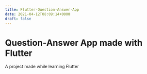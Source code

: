 ```yaml
---
title: Flutter-Question-Answer-App
date: 2021-04-12T08:09:14+0000
draft: false
---
```

# Question-Answer App made with Flutter

A project made while learning Flutter

